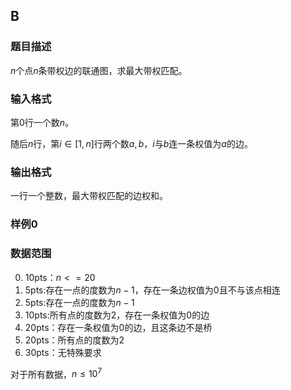 ## B

### 题目描述

$n$个点$n$条带权边的联通图，求最大带权匹配。

### 输入格式

第$0$行一个数$n$。

随后$n$行，第$i \in [1,n]$行两个数$a,b$，$i$与$b$连一条权值为$a$的边。

### 输出格式

一行一个整数，最大带权匹配的边权和。

### 样例0

### 数据范围

0. 10pts：$n<=20$
1. 5pts:存在一点的度数为$n-1$，存在一条边权值为$0$且不与该点相连
2. 5pts:存在一点的度数为$n-1$
3. 10pts:所有点的度数为$2$，存在一条权值为$0$的边
4. 20pts：存在一条权值为$0$的边，且这条边不是桥
5. 20pts：所有点的度数为$2$
6. 30pts：无特殊要求

对于所有数据，$n \leq 10^7$

